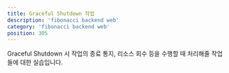```yaml
---
title: Graceful Shutdown 작업
description: 'fibonacci backend web'
category: 'fibonacci backend web'
position: 305
---
```


Graceful Shutdown 시 작업의 종료 통지, 리소스 회수 등을 수행할 때 처리해줄 작업들에 대한 실습입니다.



